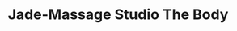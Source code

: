 ---
title: "Jade-Massage Studio The Body"
url: /berlin/jade-massage-studio-the-body/
shop: Sanitätshaus
---